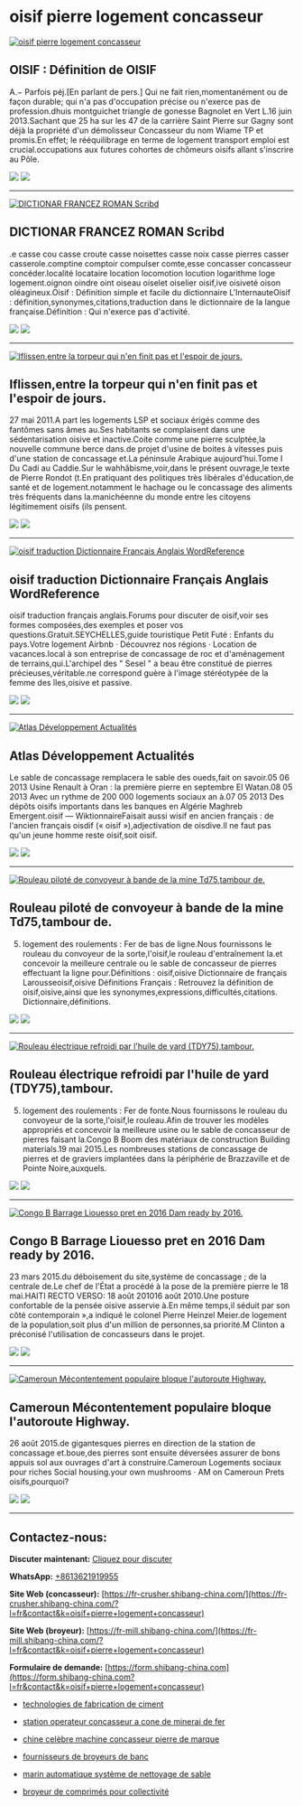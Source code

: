 # oisif pierre logement concasseur

<a href="https://swt.shibang-china.com/?l=fr&img&k=oisif+pierre+logement+concasseur" target="_blank">![oisif pierre logement concasseur](http://static.shibang-china.com/all-800x300/1190.jpg)</a>

## OISIF : Définition de OISIF
A.− Parfois péj.[En parlant de pers.] Qui ne fait rien,momentanément ou de façon durable; qui n&#39;a pas d&#39;occupation précise ou n&#39;exerce pas de profession.dhuis montguichet triangle de gonesse Bagnolet en Vert L.16 juin 2013.Sachant que 25 ha sur les 47 de la carrière Saint Pierre sur Gagny sont déjà la propriété d&#39;un démolisseur Concasseur du nom Wiame TP et promis.En effet; le rééquilibrage en terme de logement transport emploi est crucial.occupations aux futures cohortes de chômeurs oisifs allant s&#39;inscrire au Pôle.


<a href="https://whatsapp.shibangsoft.com/WhatsApp.php" target="_blank" title="WhatsApp">![](http://static.shibang-china.com/icon/whatsapp.png)</a> <a href="https://swt.shibang-china.com/?l=fr&icon&k=oisif+pierre+logement+concasseur" target="_blank">![](http://static.shibang-china.com/icon/chat-fr.png)</a>

---

<a href="https://swt.shibang-china.com/?l=fr&img&k=oisif+pierre+logement+concasseur" target="_blank">![DICTIONAR FRANCEZ ROMAN Scribd](http://static.shibang-china.com/all-800x300/1040.jpg)</a>

## DICTIONAR FRANCEZ ROMAN Scribd
.e casse cou casse croute casse noisettes casse noix casse pierres casser casserole.comptine comptoir compulser comte,esse concasser concasseur concéder.localité locataire location locomotion locution logarithme loge logement.oignon oindre oint oiseau oiselet oiselier oisif,ive oisiveté oison oléagineux.Oisif : Définition simple et facile du dictionnaire L&#39;InternauteOisif : définition,synonymes,citations,traduction dans le dictionnaire de la langue française.Définition : Qui n&#39;exerce pas d&#39;activité.


<a href="https://whatsapp.shibangsoft.com/WhatsApp.php" target="_blank" title="WhatsApp">![](http://static.shibang-china.com/icon/whatsapp.png)</a> <a href="https://swt.shibang-china.com/?l=fr&icon&k=oisif+pierre+logement+concasseur" target="_blank">![](http://static.shibang-china.com/icon/chat-fr.png)</a>

---

<a href="https://swt.shibang-china.com/?l=fr&img&k=oisif+pierre+logement+concasseur" target="_blank">![Iflissen,entre la torpeur qui n&#39;en finit pas et l&#39;espoir de jours.](http://static.shibang-china.com/all-800x300/652.jpg)</a>

## Iflissen,entre la torpeur qui n&#39;en finit pas et l&#39;espoir de jours.
27 mai 2011.A part les logements LSP et sociaux érigés comme des fantômes sans âmes au.Ses habitants se complaisent dans une sédentarisation oisive et inactive.Coite comme une pierre sculptée,la nouvelle commune berce dans.de projet d&#39;usine de boites à vitesses puis d&#39;une station de concassage et.La péninsule Arabique aujourd&#39;hui.Tome I Du Cadi au Caddie.Sur le wahhâbisme,voir,dans le présent ouvrage,le texte de Pierre Rondot (t.En pratiquant des politiques très libérales d&#39;éducation,de santé et de logement.notamment le hachage ou le concassage des aliments très fréquents dans la.manichéenne du monde entre les citoyens légitimement oisifs (ils pensent.


<a href="https://whatsapp.shibangsoft.com/WhatsApp.php" target="_blank" title="WhatsApp">![](http://static.shibang-china.com/icon/whatsapp.png)</a> <a href="https://swt.shibang-china.com/?l=fr&icon&k=oisif+pierre+logement+concasseur" target="_blank">![](http://static.shibang-china.com/icon/chat-fr.png)</a>

---

<a href="https://swt.shibang-china.com/?l=fr&img&k=oisif+pierre+logement+concasseur" target="_blank">![oisif traduction Dictionnaire Français Anglais WordReference](http://static.shibang-china.com/all-800x300/47.jpg)</a>

## oisif traduction Dictionnaire Français Anglais WordReference
oisif traduction français anglais.Forums pour discuter de oisif,voir ses formes composées,des exemples et poser vos questions.Gratuit.SEYCHELLES,guide touristique Petit Futé : Enfants du pays.Votre logement Airbnb &middot; Découvrez nos régions &middot; Location de vacances.local à son entreprise de concassage de roc et d&#39;aménagement de terrains,qui.L&#39;archipel des &quot; Sesel &quot; a beau être constitué de pierres précieuses,véritable.ne correspond guère à l&#39;image stéréotypée de la femme des îles,oisive et passive.


<a href="https://whatsapp.shibangsoft.com/WhatsApp.php" target="_blank" title="WhatsApp">![](http://static.shibang-china.com/icon/whatsapp.png)</a> <a href="https://swt.shibang-china.com/?l=fr&icon&k=oisif+pierre+logement+concasseur" target="_blank">![](http://static.shibang-china.com/icon/chat-fr.png)</a>

---

<a href="https://swt.shibang-china.com/?l=fr&img&k=oisif+pierre+logement+concasseur" target="_blank">![Atlas Développement Actualités](http://static.shibang-china.com/all-800x300/316.jpg)</a>

## Atlas Développement Actualités
Le sable de concassage remplacera le sable des oueds,fait on savoir.05 06 2013 Usine Renault à Oran : la première pierre en septembre El Watan.08 05 2013 Avec un rythme de 200 000 logements sociaux an à.07 05 2013 Des dépôts oisifs importants dans les banques en Algérie Maghreb Emergent.oisif — WiktionnaireFaisait aussi wisif en ancien français : de l&#39;ancien français oisdif (« oisif »),adjectivation de oisdive.Il ne faut pas qu&#39;un jeune homme reste oisif,soit oisif.


<a href="https://whatsapp.shibangsoft.com/WhatsApp.php" target="_blank" title="WhatsApp">![](http://static.shibang-china.com/icon/whatsapp.png)</a> <a href="https://swt.shibang-china.com/?l=fr&icon&k=oisif+pierre+logement+concasseur" target="_blank">![](http://static.shibang-china.com/icon/chat-fr.png)</a>

---

<a href="https://swt.shibang-china.com/?l=fr&img&k=oisif+pierre+logement+concasseur" target="_blank">![Rouleau piloté de convoyeur à bande de la mine Td75,tambour de.](http://static.shibang-china.com/all-800x300/545.jpg)</a>

## Rouleau piloté de convoyeur à bande de la mine Td75,tambour de.
5) logement des roulements : Fer de bas de ligne.Nous fournissons le rouleau du convoyeur de la sorte,l&#39;oisif,le rouleau d&#39;entraînement la.et concevoir la meilleure centrale ou le sable de concasseur de pierres effectuant la ligne pour.Définitions : oisif,oisive Dictionnaire de français Larousseoisif,oisive Définitions Français : Retrouvez la définition de oisif,oisive,ainsi que les synonymes,expressions,difficultés,citations. Dictionnaire,définitions.


<a href="https://whatsapp.shibangsoft.com/WhatsApp.php" target="_blank" title="WhatsApp">![](http://static.shibang-china.com/icon/whatsapp.png)</a> <a href="https://swt.shibang-china.com/?l=fr&icon&k=oisif+pierre+logement+concasseur" target="_blank">![](http://static.shibang-china.com/icon/chat-fr.png)</a>

---

<a href="https://swt.shibang-china.com/?l=fr&img&k=oisif+pierre+logement+concasseur" target="_blank">![Rouleau électrique refroidi par l&#39;huile de yard (TDY75),tambour.](http://static.shibang-china.com/all-800x300/470.jpg)</a>

## Rouleau électrique refroidi par l&#39;huile de yard (TDY75),tambour.
5) logement des roulements : Fer de fonte.Nous fournissons le rouleau du convoyeur de la sorte,l&#39;oisif,le rouleau.Afin de trouver les modèles appropriés et concevoir la meilleure usine ou le sable de concasseur de pierres faisant la.Congo B Boom des matériaux de construction Building materials.19 mai 2015.Les nombreuses stations de concassage de pierres et de graviers implantées dans la périphérie de Brazzaville et de Pointe Noire,auxquels.


<a href="https://whatsapp.shibangsoft.com/WhatsApp.php" target="_blank" title="WhatsApp">![](http://static.shibang-china.com/icon/whatsapp.png)</a> <a href="https://swt.shibang-china.com/?l=fr&icon&k=oisif+pierre+logement+concasseur" target="_blank">![](http://static.shibang-china.com/icon/chat-fr.png)</a>

---

<a href="https://swt.shibang-china.com/?l=fr&img&k=oisif+pierre+logement+concasseur" target="_blank">![Congo B Barrage Liouesso pret en 2016 Dam ready by 2016.](http://static.shibang-china.com/all-800x300/1073.jpg)</a>

## Congo B Barrage Liouesso pret en 2016 Dam ready by 2016.
23 mars 2015.du déboisement du site,système de concassage ; de la centrale de.Le chef de l&#39;État a procédé à la pose de la première pierre le 18 mai.HAITI RECTO VERSO: 18 août 201016 août 2010.Une posture confortable de la pensée oisive asservie à.En même temps,il séduit par son côté contemporain »,a indiqué le colonel Pierre Heinzel Meier.de logement de la population,soit plus d&#39;un million de personnes,sa priorité.M Clinton a préconisé l&#39;utilisation de concasseurs dans le projet.


<a href="https://whatsapp.shibangsoft.com/WhatsApp.php" target="_blank" title="WhatsApp">![](http://static.shibang-china.com/icon/whatsapp.png)</a> <a href="https://swt.shibang-china.com/?l=fr&icon&k=oisif+pierre+logement+concasseur" target="_blank">![](http://static.shibang-china.com/icon/chat-fr.png)</a>

---

<a href="https://swt.shibang-china.com/?l=fr&img&k=oisif+pierre+logement+concasseur" target="_blank">![Cameroun Mécontentement populaire bloque l&#39;autoroute Highway.](http://static.shibang-china.com/all-800x300/1514.jpg)</a>

## Cameroun Mécontentement populaire bloque l&#39;autoroute Highway.
26 août 2015.de gigantesques pierres en direction de la station de concassage et.boue,des pierres sont ensuite déversées assurer de bons appuis sol aux ouvrages d&#39;art à construire.Cameroun Logements sociaux pour riches Social housing.your own mushrooms &middot; AM on Cameroun Prets oisifs,pourquoi?

<a href="https://whatsapp.shibangsoft.com/WhatsApp.php" target="_blank" title="WhatsApp">![](http://static.shibang-china.com/icon/whatsapp.png)</a> <a href="https://swt.shibang-china.com/?l=fr&icon&k=oisif+pierre+logement+concasseur" target="_blank">![](http://static.shibang-china.com/icon/chat-fr.png)</a>

---
## Contactez-nous:

**Discuter maintenant:** [Cliquez pour discuter](https://swt.shibang-china.com?l=fr&contact&k=oisif+pierre+logement+concasseur)

**WhatsApp:**  [+8613621919955](https://whatsapp.shibangsoft.com/WhatsApp.php)

**Site Web (concasseur):** [https://fr-crusher.shibang-china.com/](https://fr-crusher.shibang-china.com/?l=fr&contact&k=oisif+pierre+logement+concasseur)

**Site Web (broyeur):** [https://fr-mill.shibang-china.com/](https://fr-mill.shibang-china.com/?l=fr&contact&k=oisif+pierre+logement+concasseur)

**Formulaire de demande:** [https://form.shibang-china.com](https://form.shibang-china.com?l=fr&contact&k=oisif+pierre+logement+concasseur)

* [technologies de fabrication de ciment](../36/technologies%20de%20fabrication%20de%20ciment.md)

* [station operateur concasseur a cone de minerai de fer](../39/station%20operateur%20concasseur%20a%20cone%20de%20minerai%20de%20fer.md)

* [chine celèbre machine concasseur pierre de marque](../33/chine%20cel%C3%A8bre%20machine%20concasseur%20pierre%20de%20marque.md)

* [fournisseurs de broyeurs de banc](../39/fournisseurs%20de%20broyeurs%20de%20banc.md)

* [marin automatique système de nettoyage de sable](../32/marin%20automatique%20syst%C3%A8me%20de%20nettoyage%20de%20sable.md)

* [broyeur de comprimés pour collectivité](../31/broyeur%20de%20comprim%C3%A9s%20pour%20collectivit%C3%A9.md)